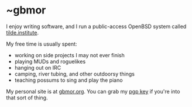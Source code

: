 # ~gbmor

I enjoy writing software, and I run a public-access OpenBSD system called [tilde.institute](https://tilde.institute).

My free time is usually spent:
- working on side projects I may not ever finish
- playing MUDs and roguelikes
- hanging out on IRC
- camping, river tubing, and other outdoorsy things
- teaching possums to sing and play the piano

My personal site is at [gbmor.org](https://gbmor.org). You can grab my [pgp key](https://gbmor.org/key.pub) if you're into that sort of thing.

